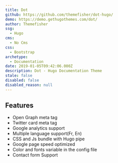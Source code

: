 ```yaml
---
title: Dot
github: https://github.com/themefisher/dot-hugo/
demo: https://demo.gethugothemes.com/dot/
author: Themefisher
ssg:
  - Hugo
cms:
  - No Cms
css:
  - Bootstrap
archetype:
  - Documentation
date: 2019-01-05T09:42:06.000Z
description: Dot - Hugo Documentation Theme
stale: false
disabled: false
disabled_reason: null
---
```


## Features
* Open Graph meta tag
* Twitter card meta tag
* Google analytics  support
* Multiple language support(Fr, En) 
* CSS and Js bundle with Hugo pipe
* Google page speed optimized
* Color and fonts variable in the config file
* Contact form Support